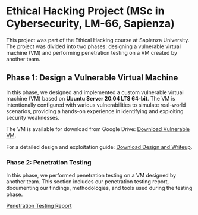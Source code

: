 # Ethical Hacking Project (MSc in Cybersecurity, LM-66, Sapienza)

This project was part of the Ethical Hacking course at Sapienza University. The project was divided into two phases: designing a vulnerable virtual machine (VM) and performing penetration testing on a VM created by another team.

## Phase 1: Design a Vulnerable Virtual Machine

In this phase, we designed and implemented a custom vulnerable virtual machine (VM) based on **Ubuntu Server 20.04 LTS 64-bit**. The VM is intentionally configured with various vulnerabilities to simulate real-world scenarios, providing a hands-on experience in identifying and exploiting security weaknesses.

The VM is available for download from Google Drive:
[Download Vulnerable VM](https://drive.google.com/drive/folders/1M4-EpXrN4JHkClAVfyBYH6qS_WBWMGFe?usp=sharing).

For a detailed design and exploitation guide:
[Download Design and Writeup](https://drive.google.com/drive/folders/1M4-EpXrN4JHkClAVfyBYH6qS_WBWMGFe?usp=sharing).

### Phase 2: Penetration Testing

In this phase, we performed penetration testing on a VM designed by another team. This section includes our penetration testing report, documenting our findings, methodologies, and tools used during the testing phase.

[Penetration Testing Report](https://drive.google.com/drive/folders/1M4-EpXrN4JHkClAVfyBYH6qS_WBWMGFe?usp=sharing)
